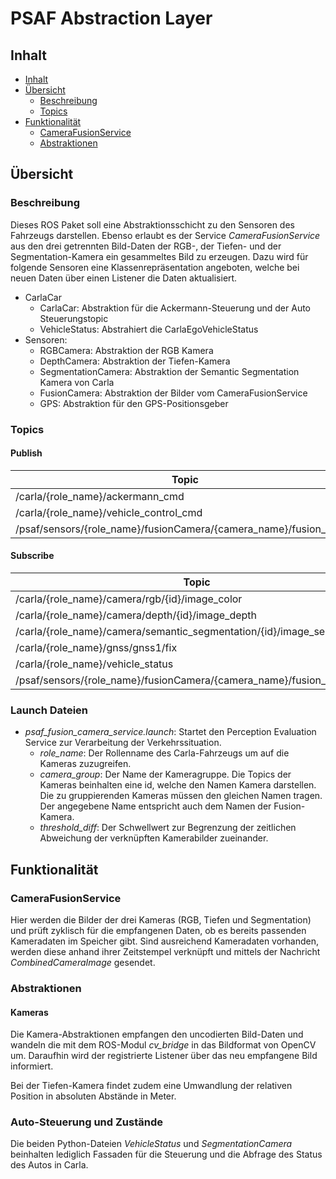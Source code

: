 # PSAF Abstraction Layer

## Inhalt
* [Inhalt](#inhalt)
* [Übersicht](#%c3%9cbersicht)
  * [Beschreibung](#Beschreibung)
  * [Topics](#Topics)
* [Funktionalität](#func)
  * [CameraFusionService](#CameraFusionService)
  * [Abstraktionen](#Abstraktionen)

## Übersicht
### Beschreibung
Dieses ROS Paket soll eine Abstraktionsschicht zu den Sensoren des Fahrzeugs darstellen.
Ebenso erlaubt es der Service *CameraFusionService* 
aus den drei getrennten Bild-Daten der RGB-, der Tiefen- und der Segmentation-Kamera ein gesammeltes Bild zu erzeugen.
Dazu wird für folgende Sensoren eine Klassenrepräsentation angeboten, welche bei neuen Daten über einen Listener die Daten aktualisiert.
- CarlaCar
  - CarlaCar: Abstraktion für die Ackermann-Steuerung und der Auto Steuerungstopic
  - VehicleStatus: Abstrahiert die CarlaEgoVehicleStatus
- Sensoren:
    - RGBCamera: Abstraktion der RGB Kamera
    - DepthCamera: Abstraktion der Tiefen-Kamera
    - SegmentationCamera: Abstraktion der Semantic Segmentation Kamera von Carla
    - FusionCamera: Abstraktion der Bilder vom CameraFusionService
    - GPS: Abstraktion für den GPS-Positionsgeber
  
### Topics
#### Publish
| Topic | Datatype | Module|
| ----------- | ----------- |----------- |
| /carla/{role_name}/ackermann_cmd | AckermannDrive | CarlaCar |
| /carla/{role_name}/vehicle_control_cmd | CarlaEgoVehicleControl | CarlaCar |
| /psaf/sensors/{role_name}/fusionCamera/{camera_name}/fusion_image | [CombinedCameraImage](../psaf_messages/msg/CombinedCameraImage.msg) | FusionCameraService |

#### Subscribe
| Topic | Datatype | Module|
| ----------- | ----------- |----------- |
| /carla/{role_name}/camera/rgb/{id}/image_color | Image | RGBCamera |
| /carla/{role_name}/camera/depth/{id}/image_depth | Image | DepthCamera |
| /carla/{role_name}/camera/semantic_segmentation/{id}/image_segmentation | Image | SegmentationCamera |
| /carla/{role_name}/gnss/gnss1/fix | NavSatFix | GPS |
| /carla/{role_name}/vehicle_status | CarlaEgoVehicleStatus | VehicleStatus |
| /psaf/sensors/{role_name}/fusionCamera/{camera_name}/fusion_image | [CombinedCameraImage](../psaf_messages/msg/CombinedCameraImage.msg) | FusionCamera |

### Launch Dateien
- *psaf_fusion_camera_service.launch*: Startet den Perception Evaluation Service zur Verarbeitung der Verkehrssituation.
  - *role_name*: Der Rollenname des Carla-Fahrzeugs um auf die Kameras zuzugreifen.
  - *camera_group*: Der Name der Kameragruppe. Die Topics der Kameras beinhalten eine id, welche den Namen Kamera darstellen.
    Die zu gruppierenden Kameras müssen den gleichen Namen tragen. Der angegebene Name entspricht auch dem Namen der Fusion-Kamera.
  - *threshold_diff*: Der Schwellwert zur Begrenzung der zeitlichen Abweichung der verknüpften Kamerabilder zueinander.

## Funktionalität
### CameraFusionService
Hier werden die Bilder der drei Kameras (RGB, Tiefen und Segmentation) und prüft zyklisch für
die empfangenen Daten, ob es bereits passenden Kameradaten im Speicher gibt. Sind ausreichend Kameradaten
vorhanden, werden diese anhand ihrer Zeitstempel verknüpft und mittels der Nachricht *CombinedCameraImage* gesendet.

### Abstraktionen
#### Kameras
Die Kamera-Abstraktionen empfangen den uncodierten Bild-Daten und wandeln die mit dem ROS-Modul *cv_bridge* in das 
Bildformat von OpenCV um. Daraufhin wird der registrierte Listener über das neu empfangene Bild informiert.

Bei der Tiefen-Kamera findet zudem eine Umwandlung der relativen Position in absoluten Abstände in Meter.

### Auto-Steuerung und Zustände
Die beiden Python-Dateien *VehicleStatus* und *SegmentationCamera* beinhalten lediglich Fassaden für die Steuerung und 
die Abfrage des Status des Autos in Carla. 

